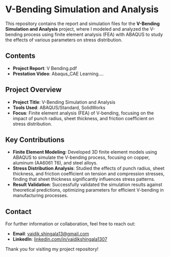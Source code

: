 # V-Bending Simulation and Analysis

This repository contains the report and simulation files for the **V-Bending Simulation and Analysis** project, where I modeled and analyzed the V-bending process using finite element analysis (FEA) with ABAQUS to study the effects of various parameters on stress distribution.

## Contents

- **Project Report**: V Bending.pdf
- **Prestation Video**: Abaqus_CAE Learning....

## Project Overview

- **Project Title**: V-Bending Simulation and Analysis
- **Tools Used**: ABAQUS/Standard, SolidWorks
- **Focus**: Finite element analysis (FEA) of V-bending, focusing on the impact of punch radius, sheet thickness, and friction coefficient on stress distribution.

## Key Contributions

- **Finite Element Modeling**: Developed 3D finite element models using ABAQUS to simulate the V-bending process, focusing on copper, aluminum (AA6061 T6), and steel alloys.
- **Stress Distribution Analysis**: Studied the effects of punch radius, sheet thickness, and friction coefficient on tension and compression stresses, finding that sheet thickness significantly influences stress patterns.
- **Result Validation**: Successfully validated the simulation results against theoretical predictions, optimizing parameters for efficient V-bending in manufacturing processes.

## Contact

For further information or collaboration, feel free to reach out:

- **Email**: [vaidik.shingala13@gmail.com](mailto:vaidik.shingala13@gmail.com)
- **LinkedIn**: [linkedin.com/in/vaidikshingala1307](https://linkedin.com/in/vaidikshingala1307)

Thank you for visiting my project repository!
